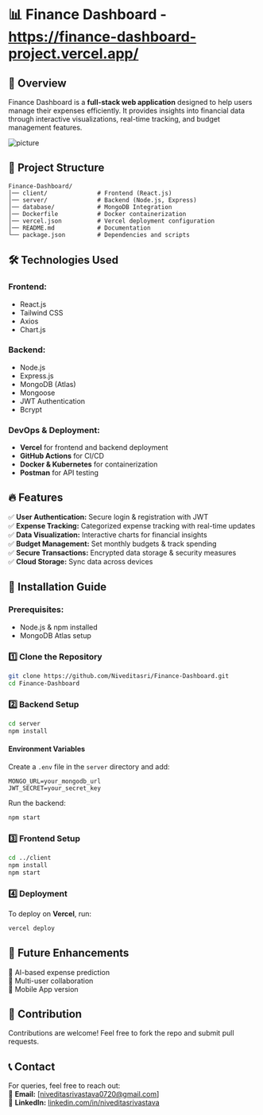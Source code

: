 # 📊 Finance Dashboard  - https://finance-dashboard-project.vercel.app/

## 🚀 Overview  
Finance Dashboard is a **full-stack web application** designed to help users manage their expenses efficiently. It provides insights into financial data through interactive visualizations, real-time tracking, and budget management features.  

 ![picture](https://github.com/user-attachments/assets/d6a7e00b-5ab5-4f11-a14c-a2c58a4e5b7a)

## 📂 Project Structure  
```
Finance-Dashboard/
│── client/              # Frontend (React.js)
│── server/              # Backend (Node.js, Express)
│── database/            # MongoDB Integration
│── Dockerfile           # Docker containerization
│── vercel.json          # Vercel deployment configuration
│── README.md            # Documentation
└── package.json         # Dependencies and scripts
```

## 🛠️ Technologies Used  
### **Frontend:**  
- React.js  
- Tailwind CSS  
- Axios  
- Chart.js  

### **Backend:**  
- Node.js  
- Express.js  
- MongoDB (Atlas)  
- Mongoose  
- JWT Authentication  
- Bcrypt  

### **DevOps & Deployment:**  
- **Vercel** for frontend and backend deployment  
- **GitHub Actions** for CI/CD  
- **Docker & Kubernetes** for containerization  
- **Postman** for API testing  

## 🔥 Features  
✅ **User Authentication:** Secure login & registration with JWT  
✅ **Expense Tracking:** Categorized expense tracking with real-time updates  
✅ **Data Visualization:** Interactive charts for financial insights  
✅ **Budget Management:** Set monthly budgets & track spending  
✅ **Secure Transactions:** Encrypted data storage & security measures  
✅ **Cloud Storage:** Sync data across devices  

## 📜 Installation Guide  
### **Prerequisites:**  
- Node.js & npm installed  
- MongoDB Atlas setup  

### **1️⃣ Clone the Repository**  
```bash
git clone https://github.com/Niveditasri/Finance-Dashboard.git
cd Finance-Dashboard
```

### **2️⃣ Backend Setup**  
```bash
cd server
npm install
```
#### **Environment Variables**  
Create a `.env` file in the `server` directory and add:  
```
MONGO_URL=your_mongodb_url
JWT_SECRET=your_secret_key
```
Run the backend:  
```bash
npm start
```

### **3️⃣ Frontend Setup**  
```bash
cd ../client
npm install
npm start
```

### **4️⃣ Deployment**  
To deploy on **Vercel**, run:  
```bash
vercel deploy
```

## 🎯 Future Enhancements  
🔹 AI-based expense prediction  
🔹 Multi-user collaboration  
🔹 Mobile App version  

## 📌 Contribution  
Contributions are welcome! Feel free to fork the repo and submit pull requests.  

## 📞 Contact  
For queries, feel free to reach out:  
📧 **Email:** [niveditasrivastava0720@gmail.com]  
🔗 **LinkedIn:** [linkedin.com/in/niveditasrivastava](https://www.linkedin.com/in/niveditasri/)

